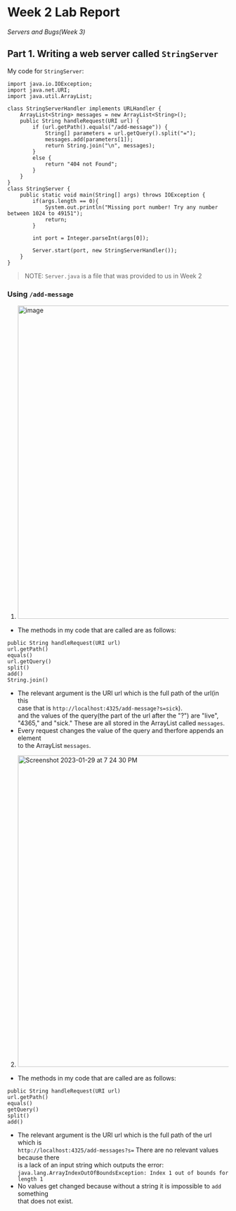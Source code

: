# Week 2 Lab Report
*Servers and Bugs(Week 3)*
## Part 1. Writing a web server called `StringServer`
My code for `StringServer`:
```
import java.io.IOException;
import java.net.URI;
import java.util.ArrayList;

class StringServerHandler implements URLHandler {
    ArrayList<String> messages = new ArrayList<String>();
    public String handleRequest(URI url) {
        if (url.getPath().equals("/add-message")) {
            String[] parameters = url.getQuery().split("=");
            messages.add(parameters[1]);
            return String.join("\n", messages); 
        }
        else {
            return "404 not Found";
        }
    }
}
class StringServer {
    public static void main(String[] args) throws IOException {
        if(args.length == 0){
            System.out.println("Missing port number! Try any number between 1024 to 49151");
            return;
        }

        int port = Integer.parseInt(args[0]);

        Server.start(port, new StringServerHandler());
    }
}
```
> NOTE: `Server.java` is a file that was provided to us in Week 2
### Using `/add-message`
1. <img width="711" alt="image" src="https://user-images.githubusercontent.com/110417501/215378128-894f2c07-c8d4-4312-8aa2-fa6181f699b0.png">
- The methods in my code that are called are as follows:
```
public String handleRequest(URI url) 
url.getPath()
equals()
url.getQuery()
split()
add()
String.join()
```
- The relevant argument is the URI url which is the full path of the url\(in this\
case that is `http://localhost:4325/add-message?s=sick`).\
and the values of the query(the part of the url after the "?") are "live",\
"4365," and "sick." These are all stored in the ArrayList called `messages`.
- Every request changes the value of the query and therfore appends an element\
to the ArrayList `messages`. 

2. <img width="707" alt="Screenshot 2023-01-29 at 7 24 30 PM" src="https://user-images.githubusercontent.com/110417501/215380950-aebe90fc-e7c8-4893-9e1c-6b4f2986d5db.png">
- The methods in my code that are called are as follows:
```
public String handleRequest(URI url)
url.getPath()
equals()
getQuery()
split()
add()
```
- The relevant argument is the URI url which is the full path of the url which is\
`http://localhost:4325/add-messages?s=` There are no relevant values because there\
is a lack of an input string which outputs the error:\
`java.lang.ArrayIndexOutOfBoundsException: Index 1 out of bounds for length 1`
- No values get changed because without a string it is impossible to `add` something\
that does not exist.

